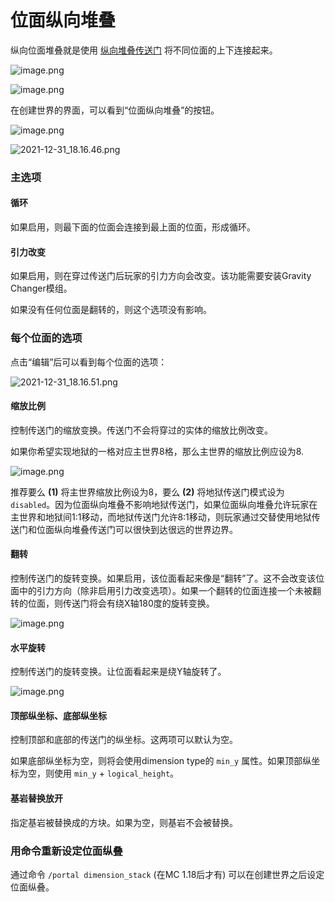 # 位面纵向堆叠

纵向位面堆叠就是使用 [纵向堆叠传送门](./Portals#vertical-dimension-connecting-portal) 将不同位面的上下连接起来。



![image.png](https://i.loli.net/2021/11/20/aui8vcNer9hAmgJ.png)

![image.png](https://i.loli.net/2021/11/20/r7sUyN6Azm4qiaF.png)



在创建世界的界面，可以看到“位面纵向堆叠”的按钮。

![image.png](https://i.loli.net/2021/11/20/helqg7vkcdML5n3.png)



![2021-12-31_18.16.46.png](https://s2.loli.net/2021/12/31/k5ghxSuULNtGK9V.png)



### 主选项

#### 循环

如果启用，则最下面的位面会连接到最上面的位面，形成循环。

#### 引力改变

如果启用，则在穿过传送门后玩家的引力方向会改变。该功能需要安装Gravity Changer模组。

如果没有任何位面是翻转的，则这个选项没有影响。

### 每个位面的选项

点击“编辑”后可以看到每个位面的选项：

![2021-12-31_18.16.51.png](https://s2.loli.net/2021/12/31/9VBFmxTPLn17oRK.png)

#### 缩放比例

控制传送门的缩放变换。传送门不会将穿过的实体的缩放比例改变。

如果你希望实现地狱的一格对应主世界8格，那么主世界的缩放比例应设为8.

![image.png](https://i.loli.net/2021/11/20/ywnkEq6F4pQS7Ha.png)

推荐要么 **(1)** 将主世界缩放比例设为8，要么 **(2)** 将地狱传送门模式设为 `disabled`。因为位面纵向堆叠不影响地狱传送门，如果位面纵向堆叠允许玩家在主世界和地狱间1:1移动，而地狱传送门允许8:1移动，则玩家通过交替使用地狱传送门和位面纵向堆叠传送门可以很快到达很远的世界边界。

#### 翻转

控制传送门的旋转变换。如果启用，该位面看起来像是“翻转”了。这不会改变该位面中的引力方向（除非启用引力改变选项）。如果一个翻转的位面连接一个未被翻转的位面，则传送门将会有绕X轴180度的旋转变换。

![image.png](https://i.loli.net/2021/11/20/pXxmBnrQd2CbVIE.png)

#### 水平旋转

控制传送门的旋转变换。让位面看起来是绕Y轴旋转了。

![image.png](https://i.loli.net/2021/11/20/Fnv4GOCW8A3wiJM.png)

#### 顶部纵坐标、底部纵坐标

控制顶部和底部的传送门的纵坐标。这两项可以默认为空。

如果底部纵坐标为空，则将会使用dimension type的 `min_y` 属性。如果顶部纵坐标为空，则使用 `min_y` + `logical_height`。

#### 基岩替换放开

指定基岩被替换成的方块。如果为空，则基岩不会被替换。

### 用命令重新设定位面纵叠

通过命令 `/portal dimension_stack` (在MC 1.18后才有) 可以在创建世界之后设定位面纵叠。



